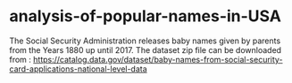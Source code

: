 # analysis-of-popular-names-in-USA
The Social Security Administration releases baby names given by parents from the Years 1880 up until 2017. The dataset zip file can be downloaded from : https://catalog.data.gov/dataset/baby-names-from-social-security-card-applications-national-level-data
